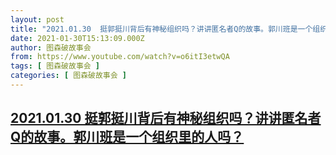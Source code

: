 ```yaml
---
layout: post
title: "2021.01.30  挺郭挺川背后有神秘组织吗？讲讲匿名者Q的故事。郭川班是一个组织里的人吗？"
date: 2021-01-30T15:13:09.000Z
author: 图森破故事会
from: https://www.youtube.com/watch?v=o6itI3etwQA
tags: [ 图森破故事会 ]
categories: [ 图森破故事会 ]
---
```

<!--1612019589000-->
[2021.01.30  挺郭挺川背后有神秘组织吗？讲讲匿名者Q的故事。郭川班是一个组织里的人吗？](https://www.youtube.com/watch?v=o6itI3etwQA)
------

<div>

</div>
